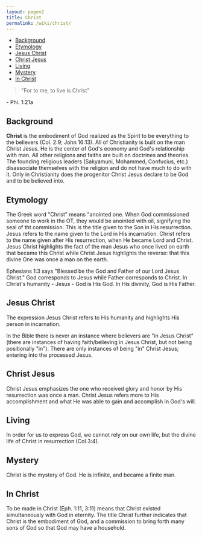 ```yaml
---
layout: pagev2
title: Christ
permalink: /wiki/christ/
---
```

- [Background](#background)
- [Etymology](#etymology)
- [Jesus Christ](#jesus-christ)
- [Christ Jesus](#christ-jesus)
- [Living](#living)
- [Mystery](#mystery)
- [In Christ](#in-christ)

>"For to me, to live is Christ"

\- Phi. 1:21a

## Background

**Christ** is the embodiment of God realized as the Spirit to be everything to the believers (Col. 2:9; John 16:13). All of Christianity is built on the man Christ Jesus. He is the center of God's economy and God's relationship with man. All other religions and faiths are built on doctrines and theories. The founding religious leaders (Sakyamuni, Mohammed, Confucius, etc.) disassociate themselves with the religion and do not have much to do with it. Only in Christianity does the progenitor Christ Jesus declare to be God and to be believed into.

## Etymology

The Greek word "Christ" means "anointed one. When God commissioned someone to work in the OT, they would be anointed with oil, signifying the seal of tht commission. This is the title given to the Son in His resurrection. Jesus refers to the name given to the Lord in His incarnation. Christ refers to the name given after His resurrection, when He became Lord and Christ. Jesus Christ highlights the fact of the man Jesus who once lived on earth that became this Christ while Christ Jesus highlights the reverse: that this divine One was once a man on the earth.

Ephesians 1:3 says "Blessed be the God and Father of our Lord Jesus Christ." God corresponds to Jesus while Father corresponds to Christ. In Christ's humanity - Jesus - God is His God. In His divinity, God is His Father. 

## Jesus Christ

The expression Jesus Christ refers to His humanity and highlights His person in incarnation.

In the Bible there is never an instance where believers are "in Jesus Christ" (there are instances of having faith/believing in Jesus Christ, but not being positionally "in"). There are only instances of being "in" Christ Jesus; entering into the processed Jesus.

## Christ Jesus

Christ Jesus emphasizes the one who received glory and honor by His resurrection was once a man. Christ Jesus refers more to His accomplishment and what He was able to gain and accomplish in God's will. 

## Living

In order for us to express God, we cannot rely on our own life, but the divine life of Christ in resurrection (Col 3:4).

## Mystery 

Christ is the mystery of God. He is infinite, and became a finite man.

## In Christ

To be made in Christ (Eph. 1:11, 3:11) means that Christ existed simultaneously with God in eternity. The title Christ further indicates that Christ is the embodiment of God, and a commission to bring forth many sons of God so that God may have a household.